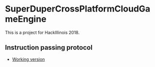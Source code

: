 # SuperDuperCrossPlatformCloudGameEngine

This is a project for HackIllinois 2018.

## Instruction passing protocol
- [Working version](https://github.com/sstevenshang/SuperDuperCrossPlatformCloudGameEngine/wiki/Instruction-passing-protocol)
